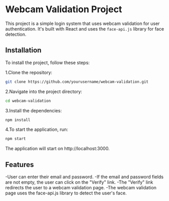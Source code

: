 # Webcam Validation Project

This project is a simple login system that uses webcam validation for user authentication. It's built with React and uses the `face-api.js` library for face detection.

## Installation

To install the project, follow these steps:

1.Clone the repository:

```bash
git clone https://github.com/yourusername/webcam-validation.git
```

2.Navigate into the project directory:
```bash
cd webcam-validation
```
3.Install the dependencies:
```bash
npm install
```

4.To start the application, run:
```bash
npm start
```
The application will start on http://localhost:3000.


## Features

-User can enter their email and password.
-If the email and password fields are not empty, the user can click on the "Verify" link.
-The "Verify" link redirects the user to a webcam validation page.
-The webcam validation page uses the face-api.js library to detect the user's face.
